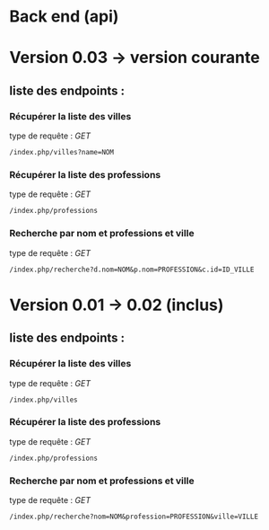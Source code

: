 # Back end (api)
# Version 0.03 → version courante
## liste des endpoints :
### Récupérer la liste des villes
type de requête : *GET*

```
/index.php/villes?name=NOM
```

### Récupérer la liste des professions
type de requête : *GET*

```
/index.php/professions
```
### Recherche par nom et professions et ville
type de requête : *GET*

```
/index.php/recherche?d.nom=NOM&p.nom=PROFESSION&c.id=ID_VILLE

```
# Version 0.01 → 0.02 (inclus)
## liste des endpoints :
### Récupérer la liste des villes
type de requête : *GET*

```
/index.php/villes
```
### Récupérer la liste des professions
type de requête : *GET*

```
/index.php/professions
```
### Recherche par nom et professions et ville
type de requête : *GET*

```
/index.php/recherche?nom=NOM&profession=PROFESSION&ville=VILLE
```